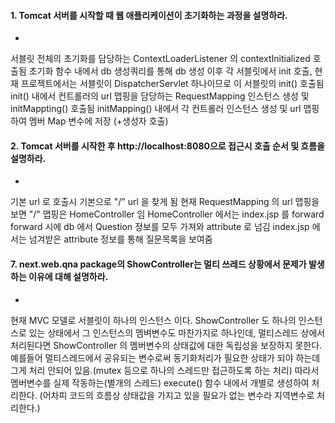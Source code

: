 #### 1. Tomcat 서버를 시작할 때 웹 애플리케이션이 초기화하는 과정을 설명하라.
* 
서블릿 전체의 초기화를 담당하는 ContextLoaderListener 의 contextInitialized 호출됨
초기화 함수 내에서 db 생성쿼리를 통해 db 생성
이후 각 서블릿에서 init 호출, 현재 프로젝트에서는 서블릿이 DispatcherServlet 하나이므로 이 서블릿의 init() 호출됨
init() 내에서 컨트롤러의 url 맵핑을 담당하는 RequestMapping 인스턴스 생성 및 initMappting() 호출됨
initMapping() 내에서 각 컨트롤러 인스턴스 생성 및 url 맵핑 하여 멤버 Map 변수에 저장 (+생성자 호출)
#### 2. Tomcat 서버를 시작한 후 http://localhost:8080으로 접근시 호출 순서 및 흐름을 설명하라.
* 
기본 url 로 호출시 기본으로 "/" url 을 찾게 됨
현재 RequestMapping 의 url 맵핑을 보면 "/" 맵핑은 HomeController 임
HomeController 에서는 index.jsp 를 forward 
forward 시에 db 에서 Question 정보를 모두 가져와 attribute 로 넘김
index.jsp 에서는 넘겨받은 attribute 정보를 통해 질문목록을 보여줌
#### 7. next.web.qna package의 ShowController는 멀티 쓰레드 상황에서 문제가 발생하는 이유에 대해 설명하라.
* 
현재 MVC 모델로 서블릿이 하나의 인스턴스 이다.
ShowController 도 하나의 인스턴스로 있는 상태에서 그 인스턴스의 멤벼변수도 마찬가지로 하나인데,
멀티스레드 상에서 처리된다면 ShowController 의 멤버변수의 상태값에 대한 독립성을 보장하지 못한다.
예를들어 멀티스레드에서 공유되는 변수로써 동기화처리가 필요한 상태가 되야 하는데 그게 처리 안되어 있음.(mutex 등으로 하나의 스레드만 접근하도록 하는 처리)
따라서 멤버변수를 실제 작동하는(별개의 스레드) execute() 함수 내에서 개별로 생성하여 처리한다.
(어차피 코드의 흐름상 상태값을 가지고 있을 필요가 없는 변수라 지역변수로 처리한다.)
